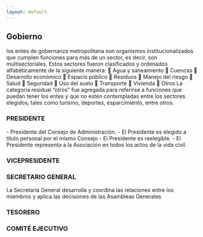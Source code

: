 ```yaml
---
layout: default
---
```


<h2>Gobierno</h2>

los entes de gobernanza metropolitana son organismos
institucionalizados que cumplen funciones para más de un sector, es decir, son multisectoriales.
Estos sectores fueron clasificados y ordenados alfabéticamente de la siguiente manera:
 Agua y saneamiento
 Cuencas
 Desarrollo económico
 Espacio público
 Residuos
 Manejo del riesgo
 Salud
 Seguridad
 Uso del suelo
 Transporte
 Vivienda
 Otros
La categoría residual “otros” fue agregada para referirse a funciones que puedan tener los
entes y que no estén contempladas entre los sectores elegidos, tales como turismo, deportes,
esparcimiento, entre otros. 


<h3>PRESIDENTE</h3>
- Presidente del Consejo de Administración.
  - El Presidente es elegido a título personal por el mismo Consejo
  - El Presidente es reelegible.
  - El Presidente representa a la Asociación en todos los actos de la vida civil. 

<h3>VICEPRESIDENTE</h3>

<h3>SECRETARIO GENERAL</h3>
La Secretaría General desarrolla y coordina las relaciones entre los miembros y aplica las decisiones de las Asambleas Generales

<h3>TESORERO</h3>

<h3>COMITÉ EJECUTIVO</h3>
